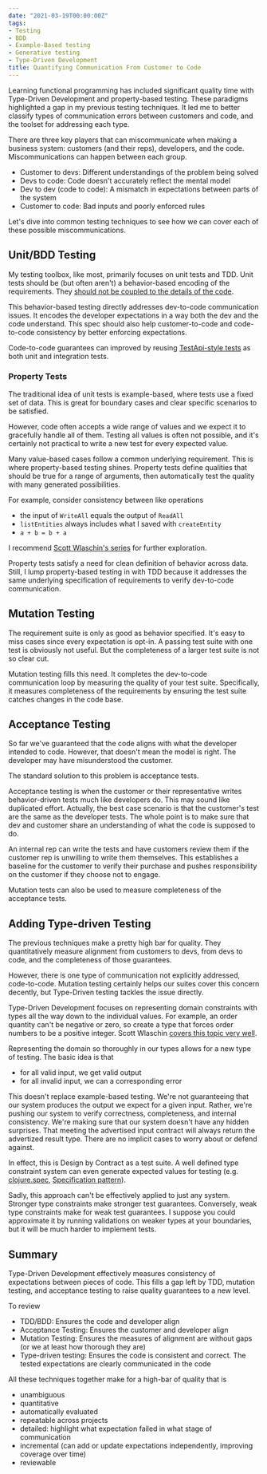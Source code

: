 ```yaml
---
date: "2021-03-19T00:00:00Z"
tags:
- Testing
- BDD
- Example-Based testing
- Generative testing
- Type-Driven Development
title: Quantifying Communication From Customer to Code
---
```


Learning functional programming has included significant quality time with Type-Driven Development and property-based testing. These paradigms highlighted a gap in my previous testing techniques. It led me to better classify types of communication errors between customers and code, and the toolset for addressing each type.

There are three key players that can miscommunicate when making a business system: customers (and their reps), developers, and the code. Miscommunications can happen between each group.
- Customer to devs: Different understandings of the problem being solved
- Devs to code: Code doesn't accurately reflect the mental model
- Dev to dev (code to code): A mismatch in expectations between parts of the system
- Customer to code: Bad inputs and poorly enforced rules

Let's dive into common testing techniques to see how we can cover each of these possible miscommunications.

## Unit/BDD Testing
My testing toolbox, like most, primarily focuses on unit tests and TDD. Unit tests should be (but often aren't) a behavior-based encoding of the requirements. They [should not be coupled to the details of the code](https://codewithspoon.com/2019/12/stop-corrupting-yourself-test-against-abstractions/).

This behavior-based testing directly addresses dev-to-code communication issues. It encodes the developer expectations in a way both the dev and the code understand. This spec should also help customer-to-code and code-to-code consistency by better enforcing expectations.

Code-to-code guarantees can improved by reusing [TestApi-style tests](https://codewithspoon.com/2019/12/stop-corrupting-yourself-test-against-abstractions/) as both unit and integration tests.

### Property Tests
The traditional idea of unit tests is example-based, where tests use a fixed set of data. This is great for boundary cases and clear specific scenarios to be satisfied.

However, code often accepts a wide range of values and we expect it to gracefully handle all of them. Testing all values is often not possible, and it's certainly not practical to write a new test for every expected value.  

Many value-based cases follow a common underlying requirement. This is where property-based testing shines. Property tests define qualities that should be true for a range of arguments, then automatically test the quality with many generated possibilities.

For example, consider consistency between like operations
- the input of `WriteAll` equals the output of `ReadAll`
- `listEntities` always includes what I saved with `createEntity`
- `a + b = b + a`

I recommend [Scott Wlaschin's series](https://fsharpforfunandprofit.com/posts/property-based-testing/) for further exploration.

Property tests satisfy a need for clean definition of behavior across data. Still, I lump property-based testing in with TDD because it addresses the same underlying specification of requirements to verify dev-to-code communication.

## Mutation Testing
The requirement suite is only as good as behavior specified. It's easy to miss cases since every expectation is opt-in. A passing test suite with one test is obviously not useful. But the completeness of a larger test suite is not so clear cut.

Mutation testing fills this need. It completes the dev-to-code communication loop by measuring the quality of your test suite. Specifically, it measures completeness of the requirements by ensuring the test suite catches changes in the code base.

## Acceptance Testing

So far we've guaranteed that the code aligns with what the developer intended to code. However, that doesn't mean the model is right. The developer may have misunderstood the customer.

The standard solution to this problem is acceptance tests.

Acceptance testing is when the customer or their representative writes behavior-driven tests much like developers do. This may sound like duplicated effort. Actually, the best case scenario is that the customer's test are the same as the developer tests. The whole point is to make sure that dev and customer share an understanding of what the code is supposed to do.

An internal rep can write the tests and have customers review them if the customer rep is unwilling to write them themselves. This establishes a baseline for the customer to verify their purchase and pushes responsibility on the customer if they choose not to engage.

Mutation tests can also be used to measure completeness of the acceptance tests. 

## Adding Type-driven Testing

The previous techniques make a pretty high bar for quality. They quantitatively  measure alignment from customers to devs, from devs to code, and the completeness of those guarantees.

However, there is one type of communication not explicitly addressed, code-to-code. Mutation testing certainly helps our suites cover this concern decently, but Type-Driven testing tackles the issue directly.

Type-Driven Development focuses on representing domain constraints with types all the way down to the individual values. For example, an order quantity can't be negative or zero, so create a type that forces order numbers to be a positive integer. Scott Wlaschin [covers this topic very well](https://www.youtube.com/watch?v=Up7LcbGZFuo).

Representing the domain so thoroughly in our types allows for a new type of testing. The basic idea is that 
- for all valid input, we get valid output
- for all invalid input, we can a corresponding error

This doesn't replace example-based testing. We're not guaranteeing that our system produces the output we expect for a given input. Rather, we're pushing our system to verify correctness, completeness, and internal consistency. We're making sure that our system doesn't have any hidden surprises. That meeting the advertised input contract will always return the advertized result type. There are no implicit cases to worry about or defend against.

In effect, this is Design by Contract as a test suite. A well defined type constraint system can even generate expected values for testing (e.g. [clojure.spec](https://clojure.org/about/spec), [Specification pattern](https://www.martinfowler.com/apsupp/spec.pdf)).

Sadly, this approach can't be effectively applied to just any system. Stronger type constraints make stronger test guarantees. Conversely, weak type constraints make for weak test guarantees. I suppose you could approximate it by running validations on weaker types at your boundaries, but it will be much harder to implement tests. 


## Summary

Type-Driven Development effectively measures consistency of expectations between pieces of code. This fills a gap left by TDD, mutation testing, and acceptance testing to raise quality guarantees to a new level. 

To review
- TDD/BDD: Ensures the code and developer align
- Acceptance Testing: Ensures the customer and developer align
- Mutation Testing: Ensures the measures of alignment are without gaps (or we at least how thorough they are)
- Type-driven testing: Ensures the code is consistent and correct. The tested expectations are clearly communicated in the code

All these techniques together make for a high-bar of quality that is 
- unambiguous
- quantitative
- automatically evaluated
- repeatable across projects
- detailed: highlight what expectation failed in what stage of communication
- incremental (can add or update expectations independently, improving coverage over time)
- reviewable




<!-- Also need system tests that ensure correct configuration-->

<!-- Make sure I understand clojure tests. I thought it would auto-create generators based on a spec, but i'm not sure anymore -->
